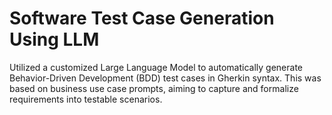 # Software Test Case Generation Using LLM
Utilized a customized Large Language Model to automatically generate Behavior-Driven Development (BDD) test cases in Gherkin syntax. This was based on business use case prompts, aiming to capture and formalize requirements into testable scenarios.
